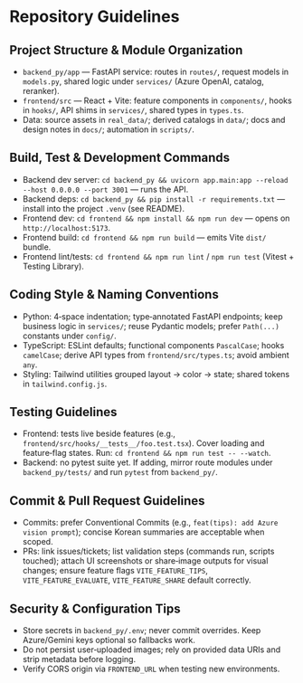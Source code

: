 # Repository Guidelines

## Project Structure & Module Organization
- `backend_py/app` — FastAPI service: routes in `routes/`, request models in `models.py`, shared logic under `services/` (Azure OpenAI, catalog, reranker).
- `frontend/src` — React + Vite: feature components in `components/`, hooks in `hooks/`, API shims in `services/`, shared types in `types.ts`.
- Data: source assets in `real_data/`; derived catalogs in `data/`; docs and design notes in `docs/`; automation in `scripts/`.

## Build, Test & Development Commands
- Backend dev server: `cd backend_py && uvicorn app.main:app --reload --host 0.0.0.0 --port 3001` — runs the API.
- Backend deps: `cd backend_py && pip install -r requirements.txt` — install into the project `.venv` (see README).
- Frontend dev: `cd frontend && npm install && npm run dev` — opens on `http://localhost:5173`.
- Frontend build: `cd frontend && npm run build` — emits Vite `dist/` bundle.
- Frontend lint/tests: `cd frontend && npm run lint` / `npm run test` (Vitest + Testing Library).

## Coding Style & Naming Conventions
- Python: 4‑space indentation; type‑annotated FastAPI endpoints; keep business logic in `services/`; reuse Pydantic models; prefer `Path(...)` constants under `config/`.
- TypeScript: ESLint defaults; functional components `PascalCase`; hooks `camelCase`; derive API types from `frontend/src/types.ts`; avoid ambient `any`.
- Styling: Tailwind utilities grouped layout → color → state; shared tokens in `tailwind.config.js`.

## Testing Guidelines
- Frontend: tests live beside features (e.g., `frontend/src/hooks/__tests__/foo.test.tsx`). Cover loading and feature‑flag states. Run: `cd frontend && npm run test -- --watch`.
- Backend: no pytest suite yet. If adding, mirror route modules under `backend_py/tests/` and run `pytest` from `backend_py/`.

## Commit & Pull Request Guidelines
- Commits: prefer Conventional Commits (e.g., `feat(tips): add Azure vision prompt`); concise Korean summaries are acceptable when scoped.
- PRs: link issues/tickets; list validation steps (commands run, scripts touched); attach UI screenshots or share‑image outputs for visual changes; ensure feature flags `VITE_FEATURE_TIPS`, `VITE_FEATURE_EVALUATE`, `VITE_FEATURE_SHARE` default correctly.

## Security & Configuration Tips
- Store secrets in `backend_py/.env`; never commit overrides. Keep Azure/Gemini keys optional so fallbacks work.
- Do not persist user‑uploaded images; rely on provided data URIs and strip metadata before logging.
- Verify CORS origin via `FRONTEND_URL` when testing new environments.

